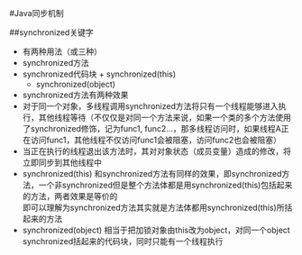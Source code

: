 #Java同步机制

##synchronized关键字
+  有两种用法（或三种）
  +  synchronized方法
  +  synchronized代码块
    +  synchronized(this)
	  +  synchronized(object)
+  synchronized方法有两种效果
  +  对于同一个对象，多线程调用synchronized方法将只有一个线程能够进入执行，其他线程等待（不仅仅是对同一个方法来说，如果一个类的多个方法使用了synchronized修饰，记为func1, func2...，那多线程访问时，如果线程A正在访问func1，其他线程不仅访问func1会被阻塞，访问func2也会被阻塞）
  +  当正在执行的线程退出该方法时，其对对象状态（成员变量）造成的修改，将立即同步到其他线程中
+  synchronized(this)
  和synchronized方法有同样的效果，即synchronized方法，一个非synchronized但是整个方法体都是用synchronized(this)包括起来的方法，两者效果是等价的  
  即可以理解为synchronized方法其实就是方法体都用synchronized(this)所括起来的方法
+  synchronized(object)
  相当于把加锁对象由this改为object，对同一个object synchronized括起来的代码块，同时只能有一个线程执行
